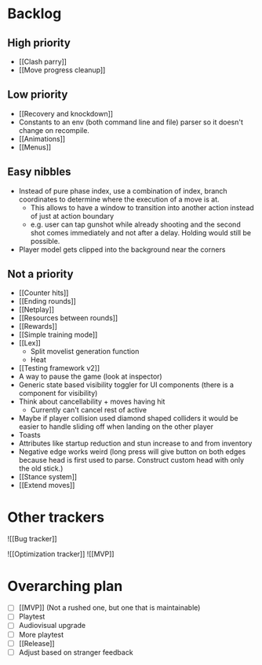 # Backlog
## High priority
- [[Clash parry]]
- [[Move progress cleanup]]

## Low priority
- [[Recovery and knockdown]]
- Constants to an env (both command line and file) parser so it doesn't change on recompile.
- [[Animations]]
- [[Menus]]

## Easy nibbles
- Instead of pure phase index, use a combination of index, branch coordinates to determine where the execution of a move is at.
	- This allows to have a window to transition into another action instead of just at action boundary
	- e.g. user can tap gunshot while already shooting and the second shot comes immediately and not after a delay. Holding would still be possible.
- Player model gets clipped into the background near the corners

## Not a priority
- [[Counter hits]]
- [[Ending rounds]]
- [[Netplay]]
- [[Resources between rounds]]
- [[Rewards]]
- [[Simple training mode]]
- [[Lex]]
	- Split movelist generation function
	- Heat
- [[Testing framework v2]]
- A way to pause the game (look at inspector)
- Generic state based visibility toggler for UI components (there is a component for visibility)
- Think about cancellability + moves having hit
	- Currently can't cancel rest of active
- Maybe if player collision used diamond shaped colliders it would be easier to handle sliding off when landing on the other player
- Toasts
- Attributes like startup reduction and stun increase to and from inventory
- Negative edge works weird (long press will give button on both edges because head is first used to parse. Construct custom head with only the old stick.)
- [[Stance system]]
- [[Extend moves]]

# Other trackers
![[Bug tracker]]

![[Optimization tracker]]
![[MVP]]

# Overarching plan
- [ ] [[MVP]] (Not a rushed one, but one that is maintainable)
- [ ] Playtest
- [ ] Audiovisual upgrade
- [ ] More playtest
- [ ] [[Release]]
- [ ] Adjust based on stranger feedback
